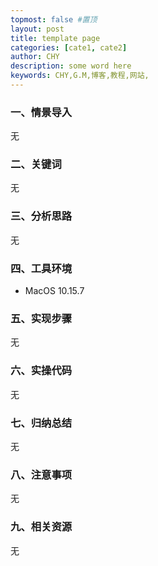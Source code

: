 ```yaml
---
topmost: false #置顶
layout: post
title: template page
categories: [cate1, cate2]
author: CHY
description: some word here
keywords: CHY,G.M,博客,教程,网站,
---
```


### 一、情景导入
无

### 二、关键词
无

### 三、分析思路
无

### 四、工具环境
+ MacOS 10.15.7

### 五、实现步骤
无

### 六、实操代码
无

### 七、归纳总结
无

### 八、注意事项
无

### 九、相关资源
无
